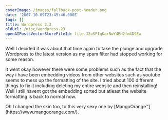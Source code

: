 ```yaml
---
coverImage: /images/fallback-post-header.png
date: '2007-10-09T23:45:46.000Z'
tags: []
title: Wordpress 2.3
oldUrl: /misc/wordpress-23
openAIPostsVectorStoreFileId: file-J2oSFIqKarNwY4EN2fm4D9Ew
---
```


Well I decided it was about that time again to take the plunge and upgrade Wordpress to the latest version as my spam filter had stopped working for some reason.

<!-- more -->

It went okay however there were some problems such as the fact that the way i have been embedding videos from other websites such as youtube seems to mess up the formatting of the site. I tried about 100 different things to fix it including deleting my entire website and then reinstalling! Well I still havent got the embedding sorted but atleast the website formatting is back to normal now.

<div>Oh I changed the skin too, to this very sexy one by [MangoOrange&trade;](https://www.mangoorange.com/).</div>
